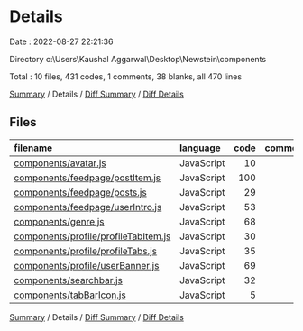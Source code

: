 # Details

Date : 2022-08-27 22:21:36

Directory c:\\Users\\Kaushal Aggarwal\\Desktop\\Newstein\\components

Total : 10 files,  431 codes, 1 comments, 38 blanks, all 470 lines

[Summary](results.md) / Details / [Diff Summary](diff.md) / [Diff Details](diff-details.md)

## Files
| filename | language | code | comment | blank | total |
| :--- | :--- | ---: | ---: | ---: | ---: |
| [components/avatar.js](/components/avatar.js) | JavaScript | 10 | 0 | 1 | 11 |
| [components/feedpage/postItem.js](/components/feedpage/postItem.js) | JavaScript | 100 | 0 | 8 | 108 |
| [components/feedpage/posts.js](/components/feedpage/posts.js) | JavaScript | 29 | 0 | 5 | 34 |
| [components/feedpage/userIntro.js](/components/feedpage/userIntro.js) | JavaScript | 53 | 0 | 3 | 56 |
| [components/genre.js](/components/genre.js) | JavaScript | 68 | 1 | 5 | 74 |
| [components/profile/profileTabItem.js](/components/profile/profileTabItem.js) | JavaScript | 30 | 0 | 4 | 34 |
| [components/profile/profileTabs.js](/components/profile/profileTabs.js) | JavaScript | 35 | 0 | 4 | 39 |
| [components/profile/userBanner.js](/components/profile/userBanner.js) | JavaScript | 69 | 0 | 4 | 73 |
| [components/searchbar.js](/components/searchbar.js) | JavaScript | 32 | 0 | 3 | 35 |
| [components/tabBarIcon.js](/components/tabBarIcon.js) | JavaScript | 5 | 0 | 1 | 6 |

[Summary](results.md) / Details / [Diff Summary](diff.md) / [Diff Details](diff-details.md)